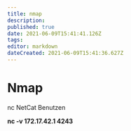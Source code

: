 ```yaml
---
title: nmap
description: 
published: true
date: 2021-06-09T15:41:41.126Z
tags: 
editor: markdown
dateCreated: 2021-06-09T15:41:36.627Z
---
```


# Nmap

nc NetCat Benutzen

**nc -v  172.17.42.1  4243**

